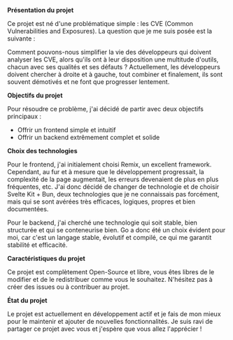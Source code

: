 **Présentation du projet**

Ce projet est né d'une problématique simple : les CVE (Common Vulnerabilities and Exposures). La question que je me suis posée est la suivante :

Comment pouvons-nous simplifier la vie des développeurs qui doivent analyser les CVE, alors qu'ils ont à leur disposition une multitude d'outils, chacun avec ses qualités et ses défauts ? Actuellement, les développeurs doivent chercher à droite et à gauche, tout combiner et finalement, ils sont souvent démotivés et ne font que progresser lentement.

**Objectifs du projet**

Pour résoudre ce problème, j'ai décidé de partir avec deux objectifs principaux :

* Offrir un frontend simple et intuitif
* Offrir un backend extrêmement complet et solide

**Choix des technologies**

Pour le frontend, j'ai initialement choisi Remix, un excellent framework. Cependant, au fur et à mesure que le développement progressait, la complexité de la page augmentait, les erreurs devenaient de plus en plus fréquentes, etc. J'ai donc décidé de changer de technologie et de choisir Svelte Kit + Bun, deux technologies que je ne connaissais pas forcément, mais qui se sont avérées très efficaces, logiques, propres et bien documentées.

Pour le backend, j'ai cherché une technologie qui soit stable, bien structurée et qui se conteneurise bien. Go a donc été un choix évident pour moi, car c'est un langage stable, évolutif et compilé, ce qui me garantit stabilité et efficacité.

**Caractéristiques du projet**

Ce projet est complètement Open-Source et libre, vous êtes libres de le modifier et de le redistribuer comme vous le souhaitez. N'hésitez pas à créer des issues ou à contribuer au projet.

**État du projet**

Le projet est actuellement en développement actif et je fais de mon mieux pour le maintenir et ajouter de nouvelles fonctionnalités. Je suis ravi de partager ce projet avec vous et j'espère que vous allez l'apprécier !
